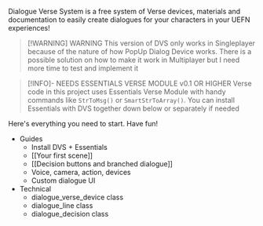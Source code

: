Dialogue Verse System is a free system of Verse devices, materials and documentation to easily create dialogues for your characters in your UEFN experiences!

> [!WARNING] WARNING
> This version of DVS only works in Singleplayer because of the nature of how PopUp Dialog Device works. There is a possible solution on how to make it work in Multiplayer but I need more time to test and implement it

> [!INFO]- NEEDS ESSENTIALS VERSE MODULE v0.1 OR HIGHER
> Verse code in this project uses Essentials Verse Module with handy commands like `StrToMsg()` or `SmartStrToArray()`. You can install Essentials with DVS together down below or separately if needed

Here's everything you need to start. Have fun!

- Guides
    - Install DVS + Essentials
    - [[Your first scene]]
    - [[Decision buttons and branched dialogue]]
    - Voice, camera, action, devices
    - Custom dialogue UI
- Technical
    - dialogue_verse_device class
    - dialogue_line class
    - dialogue_decision class

